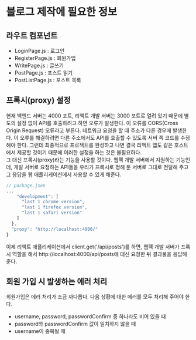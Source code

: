# 블로그 제작에 필요한 정보

## 라우트 컴포넌트

- LoginPage.js : 로그인
- RegisterPage.js : 회원가입
- WritePage.js : 글쓰기
- PostPage.js : 포스트 읽기
- PostListPage.js : 포스트 목록

## 프록시(proxy) 설정

현재 백엔드 서버는 4000 포트, 리액트 개발 서버는 3000 포트로 열려 있기 때문에 별도의 설정 없이 API를 호출하려고 하면 오류가 발생한다. 이 오류를 CORS(Cross Origin Request) 오류라고 부른다. 네트워크 요청을 할 때 주소가 다른 경우에 발생한다. 이 오류를 해결하려면 다른 주소에서도 API를 호출할 수 있도록 서버 쪽 코드를 수정해야 한다. 그런데 최종적으로 프로젝트를 완성하고 나면 결국 리액트 앱도 같은 호스트에서 제공할 것이기 때문에 이러한 설정을 하는 것은 불필요하다.  
그 대신 프록시(proxy)라는 기능을 사용할 것이다. 웹팩 개발 서버에서 지원하는 기능인데, 개발 서버로 요청하는 API들을 우리가 프록시로 정해 둔 서버로 그대로 전달해 주고 그 응답을 웹 애플리케이션에서 사용할 수 있게 해준다.

```js
// package.json
...
    "development": [
      "last 1 chrome version",
      "last 1 firefox version",
      "last 1 safari version"
    ]
  },
  "proxy": "http://localhost:4000/"
}
```

이제 리액트 애플리케이션에서 client.get('/api/posts')를 하면, 웹팩 개발 서버가 프록시 역할을 해서 http://localhost:4000/api/posts에 대신 요청한 뒤 결과물을 응답해 준다.

## 회원 가입 시 발생하는 에러 처리

회원가입은 에러 처리가 조금 까다롭다. 다음 상황에 대한 에러를 모두 처리해 주어야 한다.

- username, password, passwordConfirm 중 하나라도 비어 있을 때
- password와 passwordConfirm 값이 일치하지 않을 때
- username이 중복될 때
